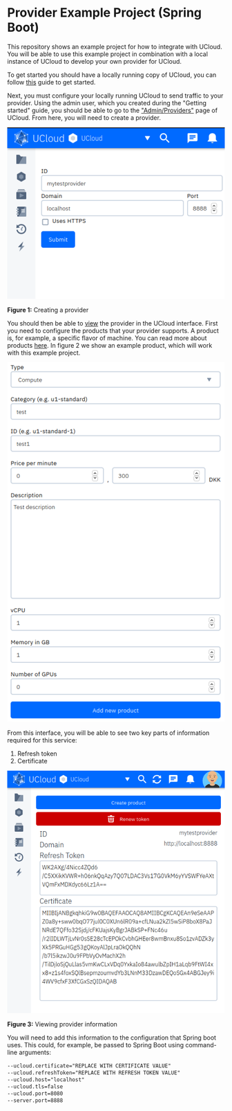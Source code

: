 # Provider Example Project (Spring Boot)

This repository shows an example project for how to integrate with UCloud. You will be able to use this example project
in combination with a local instance of UCloud to develop your own provider for UCloud. 

To get started you should have a locally running copy of UCloud, you can follow 
[this](../../backend/service-lib/wiki/getting_started.md) guide to get started. 

Next, you must configure your locally running UCloud to send traffic to your provider. Using the admin user, which you
created during the "Getting started" guide, you should be able to go to the
["Admin/Providers"](http://localhost:9000/app/admin/providers) page of UCloud. From here, you will need to create a
provider.

![Creating a provider](./wiki/creating_a_provider.png)

__Figure 1:__ Creating a provider

You should then be able to [view](http://localhost:9000/app/admin/providers/mytestprovider) the provider in the UCloud
interface. First you need to configure the products that your provider supports. A product is, for example, a specific
flavor of machine. You can read more about products [here](../../backend/accounting-service/README.md). In figure 2 we
show an example product, which will work with this example project.

![Creating a product](./wiki/product.png)

From this interface, you will be able to see two key parts of information required for this service:

1. Refresh token
2. Certificate

![Provider information](./wiki/provider_information.png)

__Figure 3:__ Viewing provider information

You will need to add this information to the configuration that Spring boot uses. This could, for example, be passed to
Spring Boot using command-line arguments:

```
--ucloud.certificate="REPLACE WITH CERTIFICATE VALUE"
--ucloud.refreshToken="REPLACE WITH REFRESH TOKEN VALUE"
--ucloud.host="localhost"
--ucloud.tls=false
--ucloud.port=8080
--server.port=8888
```
